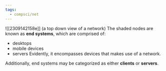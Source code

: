 ```yaml
---
tags:
  - compsci/net
---
```

![[2309142158e]] (a top down view of a network)
The shaded nodes are known as **end systems**, which are comprised of:
- desktops
- mobile devices
- servers
Evidently, it encompasses devices that makes use of a network.

Additionally, end systems may be categorized as either **clients** or **servers**.